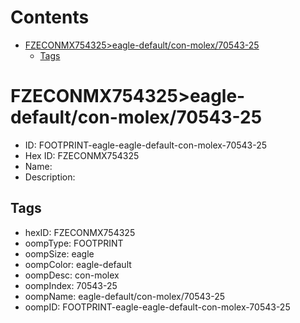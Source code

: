 



Contents
========

* [FZECONMX754325>eagle-default/con-molex/70543-25](#fzeconmx754325eagle-defaultcon-molex70543-25)
	* [Tags](#tags)

# FZECONMX754325>eagle-default/con-molex/70543-25

- ID: FOOTPRINT-eagle-eagle-default-con-molex-70543-25
- Hex ID: FZECONMX754325
- Name: 
- Description: 

## Tags

- hexID: FZECONMX754325
- oompType: FOOTPRINT
- oompSize: eagle
- oompColor: eagle-default
- oompDesc: con-molex
- oompIndex: 70543-25
- oompName: eagle-default/con-molex/70543-25
- oompID: FOOTPRINT-eagle-eagle-default-con-molex-70543-25
